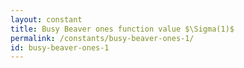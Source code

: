 ```yaml
---
layout: constant
title: Busy Beaver ones function value $\Sigma(1)$
permalink: /constants/busy-beaver-ones-1/
id: busy-beaver-ones-1
---
```

